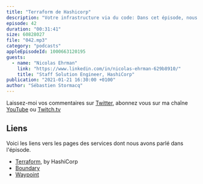 ```yaml
---
title: "Terraform de Hashicorp"
description: "Votre infrastructure via du code: Dans cet épisode, nous parlons d'infrastructure as code. Plus précisement de l'un des premiers outils à avoir offert cette possibilité : Terraform de HashiCorp."
episode: 42
duration: "00:31:41"
size: 60828027
file: "042.mp3"
category: "podcasts"
appleEpisodeId: 1000663120195
guests:
  - name: "Nicolas Ehrman"
    link: "https://www.linkedin.com/in/nicolas-ehrman-629b8910/"
    title: "Staff Solution Engineer, HashiCorp"
publication: "2021-01-21 16:30:00 +0100"
author: "Sébastien Stormacq"
---
```


Laissez-moi vos commentaires sur [Twitter](https://twitter.com/sebsto), abonnez vous sur ma chaîne [YouTube](https://www.youtube.com/sebsto) ou [Twitch.tv](https://www.twitch.tv/sebAWS)

## Liens

Voici les liens vers les pages des services dont nous avons parlé dans l'épisode.

- [Terraform](https://www.terraform.io/), by HashiCorp
- [Boundary](https://www.boundaryproject.io/)
- [Waypoint](https://www.waypointproject.io/)